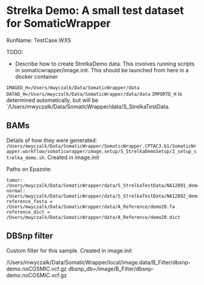 # Strelka Demo: A small test dataset for SomaticWrapper

RunName: TestCase.WXS

TODO:

* Describe how to create StrelkaDemo data.  This involves running scripts in somaticwrapper/image.init.  This should be launched
from here in a docker container

`IMAGED_H=/Users/mwyczalk/Data/SomaticWrapper/data`
`DATAD_H=/Users/mwyczalk/Data/SomaticWrapper/data/data`
`IMPORTD_H` is determined automatically, but will be `/Users/mwyczalk/Data/SomaticWrapper/data/S_StrelkaTestData.

## BAMs
Details of how they were generated: `/Users/mwyczalk/Data/SomaticWrapper/SomaticWrapper.CPTAC3.b1/SomaticWrapper.workflow/somaticwrapper/image.setup/S_StrelkaDemoSetup/2_setup_strelka_demo.sh`.  Created in image.init


Paths on Epazote:
```
tumor: /Users/mwyczalk/Data/SomaticWrapper/data/S_StrelkaTestData/NA12891_demo20.bam
normal: /Users/mwyczalk/Data/SomaticWrapper/data/S_StrelkaTestData/NA12892_demo20.bam
reference_fasta = /Users/mwyczalk/Data/SomaticWrapper/data/A_Reference/demo20.fa
reference_dict = /Users/mwyczalk/Data/SomaticWrapper/data/A_Reference/demo20.dict
```



## DBSnp filter
Custom filter for this sample.  Created in image.init

/Users/mwyczalk/Data/SomaticWrapper/local/image.data/B_Filter/dbsnp-demo.noCOSMIC.vcf.gz
    dbsnp_db=/image/B_Filter/dbsnp-demo.noCOSMIC.vcf.gz
